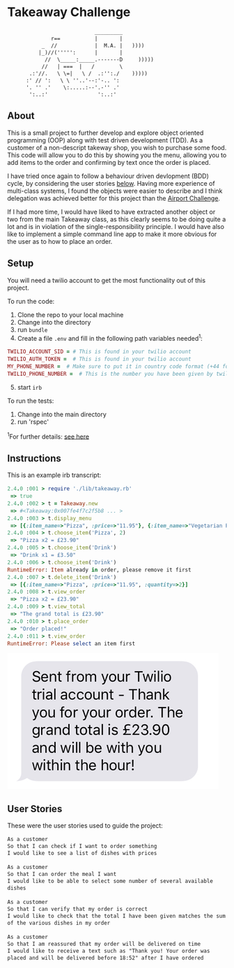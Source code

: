 # Takeaway Challenge

```
                            _________
              r==           |       |
           _  //            |  M.A. |   ))))
          |_)//(''''':      |       |
            //  \_____:_____.-------D     )))))
           //   | ===  |   /        \
       .:'//.   \ \=|   \ /  .:'':./    )))))
      :' // ':   \ \ ''..'--:'-.. ':
      '. '' .'    \:.....:--'.-'' .'
       ':..:'                ':..:'
```

## About

This is a small project to further develop and explore object oriented programming (OOP) along with test driven development (TDD). As a customer of a non-descript takeway shop, you wish to purchase some food. This code will allow you to do this by showing you the menu, allowing you to add items to the order and confirming by text once the order is placed.

I have tried once again to follow a behaviour driven devlopment (BDD) cycle, by considering the user stories [below](#user-stories). Having more experience of multi-class systems, I found the objects were easier to describe and I think delegation was achieved better for this project than the [Airport Challenge](https://github.com/domvernon/airport_challenge).

If I had more time, I would have liked to have extracted another object or two from the main Takeaway class, as this clearly seems to be doing quite a lot and is in violation of the single-responsibility principle. I would have also like to implement a simple command line app to make it more obvious for the user as to how to place an order.

## Setup

You will need a twilio account to get the most functionality out of this project.

To run the code:

1.  Clone the repo to your local machine
2.  Change into the directory
3.  run `bundle`
4.  Create a file `.env` and fill in the following path variables needed<sup>1</sup>:

```ruby
TWILIO_ACCOUNT_SID = # This is found in your twilio account
TWILIO_AUTH_TOKEN =  # This is found in your twilio account
MY_PHONE_NUMBER =  # Make sure to put it in country code format (+44 for example)
TWILIO_PHONE_NUMBER =  # This is the number you have been given by twilio
```

5.  start `irb`

To run the tests:

1.  Change into the main directory
2.  run 'rspec'

<sup>1</sup>For further details: [see here](https://www.twilio.com/blog/2017/01/how-to-set-environment-variables.html)

## Instructions

This is an example irb transcript:

```ruby
2.4.0 :001 > require './lib/takeaway.rb'
 => true
2.4.0 :002 > t = Takeaway.new
 => #<Takeaway:0x007fe4f7c2f5b8 ... >
2.4.0 :003 > t.display_menu
 => [{:item_name=>"Pizza", :price=>"11.95"}, {:item_name=>"Vegetarian Pizza", :price=>"10.95"}, {:item_name=>"Salad", :price=>"5.25"}, {:item_name=>"Drink", :price=>"3.50"}]
2.4.0 :004 > t.choose_item('Pizza', 2)
 => "Pizza x2 = £23.90"
2.4.0 :005 > t.choose_item('Drink')
 => "Drink x1 = £3.50"
2.4.0 :006 > t.choose_item('Drink')
RuntimeError: Item already in order, please remove it first
2.4.0 :007 > t.delete_item('Drink')
 => [{:item_name=>"Pizza", :price=>"11.95", :quantity=>2}]
2.4.0 :008 > t.view_order
 => "Pizza x2 = £23.90"
2.4.0 :009 > t.view_total
 => "The grand total is £23.90"
2.4.0 :010 > t.place_order
 => "Order placed!"
2.4.0 :011 > t.view_order
RuntimeError: Please select an item first
```

![text confirmation](/docs/message-confirmation.jpg)

## User Stories

These were the user stories used to guide the project:

```
As a customer
So that I can check if I want to order something
I would like to see a list of dishes with prices

As a customer
So that I can order the meal I want
I would like to be able to select some number of several available dishes

As a customer
So that I can verify that my order is correct
I would like to check that the total I have been given matches the sum of the various dishes in my order

As a customer
So that I am reassured that my order will be delivered on time
I would like to receive a text such as "Thank you! Your order was placed and will be delivered before 18:52" after I have ordered
```
